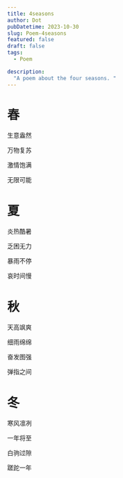 ```yaml
---
title: 4seasons
author: Dot
pubDatetime: 2023-10-30
slug: Poem-4seasons
featured: false
draft: false
tags:
  - Poem

description:
  "A poem about the four seasons. "
---
```



# 春

生意盎然

万物复苏

激情饱满

无限可能


# 夏

炎热酷暑

乏困无力

暴雨不停

哀时间慢


# 秋

天高飒爽

细雨绵绵

奋发图强

弹指之间


# 冬

寒风凛冽

一年将至

白驹过隙

蹉跎一年
